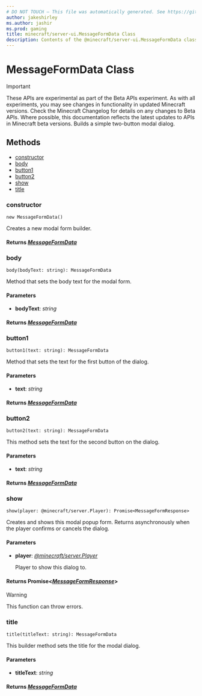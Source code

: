 ```yaml
---
# DO NOT TOUCH — This file was automatically generated. See https://github.com/mojang/minecraftapidocsgenerator to modify descriptions, examples, etc.
author: jakeshirley
ms.author: jashir
ms.prod: gaming
title: minecraft/server-ui.MessageFormData Class
description: Contents of the @minecraft/server-ui.MessageFormData class.
---
```

# MessageFormData Class
>[!IMPORTANT]
>These APIs are experimental as part of the Beta APIs experiment. As with all experiments, you may see changes in functionality in updated Minecraft versions. Check the Minecraft Changelog for details on any changes to Beta APIs. Where possible, this documentation reflects the latest updates to APIs in Minecraft beta versions.
Builds a simple two-button modal dialog.

## Methods
- [constructor](#constructor)
- [body](#body)
- [button1](#button1)
- [button2](#button2)
- [show](#show)
- [title](#title)

### **constructor**
`
new MessageFormData()
`

Creates a new modal form builder.

#### **Returns** [*MessageFormData*](MessageFormData.md)

### **body**
`
body(bodyText: string): MessageFormData
`

Method that sets the body text for the modal form.

#### **Parameters**
- **bodyText**: *string*

#### **Returns** [*MessageFormData*](MessageFormData.md)

### **button1**
`
button1(text: string): MessageFormData
`

Method that sets the text for the first button of the dialog.

#### **Parameters**
- **text**: *string*

#### **Returns** [*MessageFormData*](MessageFormData.md)

### **button2**
`
button2(text: string): MessageFormData
`

This method sets the text for the second button on the dialog.

#### **Parameters**
- **text**: *string*

#### **Returns** [*MessageFormData*](MessageFormData.md)

### **show**
`
show(player: @minecraft/server.Player): Promise<MessageFormResponse>
`

Creates and shows this modal popup form. Returns asynchronously when the player confirms or cancels the dialog.

#### **Parameters**
- **player**: [*@minecraft/server.Player*](../../minecraft/server/Player.md)
  
  Player to show this dialog to.

#### **Returns** Promise&lt;[*MessageFormResponse*](MessageFormResponse.md)&gt;

> [!WARNING]
> This function can throw errors.

### **title**
`
title(titleText: string): MessageFormData
`

This builder method sets the title for the modal dialog.

#### **Parameters**
- **titleText**: *string*

#### **Returns** [*MessageFormData*](MessageFormData.md)
